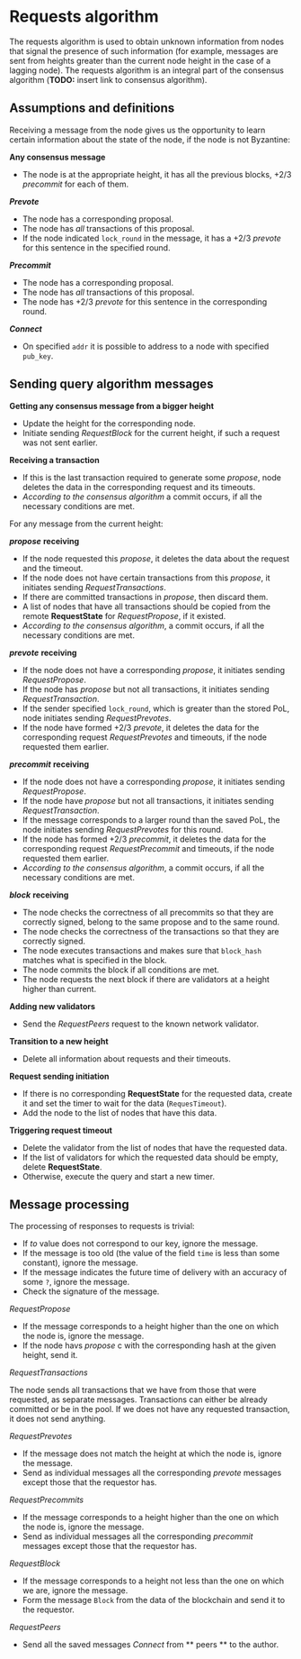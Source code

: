 # Requests algorithm

The requests algorithm is used to obtain unknown information from nodes that
signal the presence of such information (for example, messages are sent from
heights greater than the current node height in the case of a lagging node).
The requests algorithm is an integral part of the consensus algorithm
(**TODO:** insert link to consensus algorithm).

## Assumptions and definitions

Receiving a message from the node gives us the opportunity to learn certain
information about the state of the node, if the node is not Byzantine:

**Any consensus message**

- The node is at the appropriate height, it has all the previous blocks, +2/3
_precommit_ for each of them.

**_Prevote_**

- The node has a corresponding proposal.
- The node has _all_ transactions of this proposal.
- If the node indicated `lock_round` in the message, it has a +2/3 _prevote_ for
this sentence in the specified round.

**_Precommit_**

- The node has a corresponding proposal.
- The node has _all_ transactions of this proposal.
- The node has +2/3 _prevote_ for this sentence in the corresponding round.

**_Connect_**

- On specified `addr` it is possible to address to a node with specified
`pub_key`.

## Sending query algorithm messages

**Getting any consensus message from a bigger height**

- Update the height for the corresponding node.
- Initiate sending _RequestBlock_ for the current height, if such a request was
not sent earlier.

**Receiving a transaction**

- If this is the last transaction required to generate some _propose_, node
deletes the data in the corresponding request and its timeouts.
- _According to the consensus algorithm_ a commit occurs, if all the necessary
conditions are met.

For any message from the current height:

**_propose_** **receiving**

- If the node requested this _propose_, it deletes the data about the request
and the timeout.
- If the node does not have certain transactions from this _propose_, it
initiates sending _RequestTransactions_.
- If there are committed transactions in _propose_, then discard them.
- A list of nodes that have all transactions should be copied from the remote
**RequestState** for _RequestPropose_, if it existed.
- _According to the consensus algorithm_, a commit occurs, if all the necessary
conditions are met.

**_prevote_** **receiving**

- If the node does not have a corresponding _propose_, it initiates sending
_RequestPropose_.
- If the node has _propose_ but not all transactions, it initiates sending
_RequestTransaction_.
- If the sender specified `lock_round`, which is greater than the stored PoL,
node initiates sending _RequestPrevotes_.
- If the node have formed +2/3 _prevote_, it deletes the data for the
corresponding request _RequestPrevotes_ and timeouts, if the node requested them
earlier.

**_precommit_** **receiving**

- If the node does not have a corresponding _propose_, it initiates sending
_RequestPropose_.
- If the node have _propose_ but not all transactions, it initiates sending
_RequestTransaction_.
- If the message corresponds to a larger round than the saved PoL, the node
initiates sending _RequestPrevotes_ for this round.
- If the node has formed +2/3 _precommit_, it deletes the data for the
corresponding request _RequestPrecommit_ and timeouts, if the node requested
them earlier.
- _According to the consensus algorithm_, a commit occurs, if all the necessary
conditions are met.

**_block_** **receiving**

- The node checks the correctness of all precommits so that they are correctly
signed, belong to the same propose and to the same round.
- The node checks the correctness of the transactions so that they are correctly
signed.
- The node executes transactions and makes sure that `block_hash` matches what
is specified in the block.
- The node commits the block if all conditions are met.
- The node requests the next block if there are validators at a height higher
than current.

**Adding new validators**

- Send the _RequestPeers_ request to the known network validator.

**Transition to a new height**

- Delete all information about requests and their timeouts.

**Request sending initiation**

- If there is no corresponding **RequestState** for the requested data, create
it and set the timer to wait for the data (`RequesTimeout`).
- Add the node to the list of nodes that have this data.

**Triggering request timeout**

- Delete the validator from the list of nodes that have the requested data.
- If the list of validators for which the requested data should be empty, delete
**RequestState**.
- Otherwise, execute the query and start a new timer.

## Message processing

The processing of responses to requests is trivial:

- If _to_ value does not correspond to our key, ignore the message.
- If the message is too old (the value of the field `time` is less than some
constant), ignore the message.
- If the message indicates the future time of delivery with an accuracy of some
`?`, ignore the message.
- Check the signature of the message.

_RequestPropose_

- If the message corresponds to a height higher than the one on which the node
is, ignore the message.
- If the node havs _propose_ c with the corresponding hash at the given height,
send it.

_RequestTransactions_

The node sends all transactions that we have from those that were requested, as
separate messages. Transactions can either be already committed or be in the
pool. If we does not have any requested transaction, it does not send anything.

_RequestPrevotes_

- If the message does not match the height at which the node is, ignore the
message.
- Send as individual messages all the corresponding _prevote_ messages except
those that the requestor has.

_RequestPrecommits_

- If the message corresponds to a height higher than the one on which the node
is, ignore the message.
- Send as individual messages all the corresponding _precommit_ messages except
those that the requestor has.

_RequestBlock_

- If the message corresponds to a height not less than the one on which we are,
ignore the message.
- Form the message `Block` from the data of the blockchain and send it to the
requestor.

_RequestPeers_

- Send all the saved messages _Connect_ from ** peers ** to the author.
